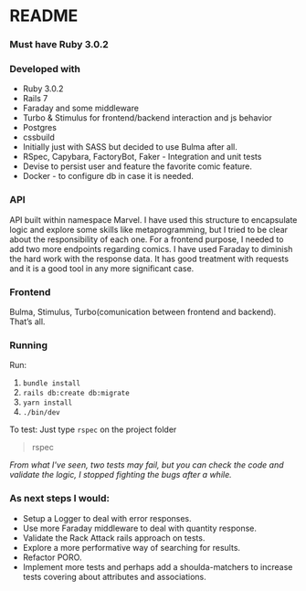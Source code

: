# README

### Must have Ruby 3.0.2
### Developed with
- Ruby 3.0.2
- Rails 7
- Faraday and some middleware
- Turbo & Stimulus for frontend/backend interaction and js behavior
- Postgres
- cssbuild
- Initially just with SASS but decided to use Bulma after all.
- RSpec, Capybara, FactoryBot, Faker - Integration and unit tests
- Devise to persist user and feature the favorite comic feature.
- Docker - to configure db in case it is needed.

### API

API built within namespace Marvel. I have used this structure to encapsulate logic and explore some skills like metaprogramming, but I tried to be clear about the responsibility of each one.
For a frontend purpose, I needed to add two more endpoints regarding comics.
I have used Faraday to diminish the hard work with the response data. It has good treatment with requests and it is a good tool in any more significant case.

### Frontend

Bulma, Stimulus, Turbo(comunication between frontend and backend). That’s all.

### Running
Run:
1. `bundle install`
2. `rails db:create db:migrate`
3. `yarn install`
4. `./bin/dev`

To test:
Just type `rspec` on the project folder
> rspec

*From what I've seen, two tests may fail, but you can check the code and validate the logic, I stopped fighting the bugs after a while.*

### As next steps I would:
- Setup a Logger to deal with error responses.
- Use more Faraday middleware to deal with quantity response.
- Validate the Rack Attack rails approach on tests.
- Explore a more performative way of searching for results.
- Refactor PORO.
- Implement more tests and perhaps add a shoulda-matchers to increase tests covering about attributes and associations.
